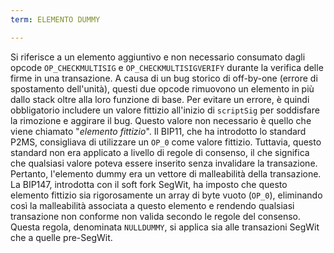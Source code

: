 ```yaml
---
term: ELEMENTO DUMMY

---
```

Si riferisce a un elemento aggiuntivo e non necessario consumato dagli opcode `OP_CHECKMULTISIG` e `OP_CHECKMULTISIGVERIFY` durante la verifica delle firme in una transazione. A causa di un bug storico di off-by-one (errore di spostamento dell'unità), questi due opcode rimuovono un elemento in più dallo stack oltre alla loro funzione di base. Per evitare un errore, è quindi obbligatorio includere un valore fittizio all'inizio di `scriptSig` per soddisfare la rimozione e aggirare il bug. Questo valore non necessario è quello che viene chiamato "*elemento fittizio*". Il BIP11, che ha introdotto lo standard P2MS, consigliava di utilizzare un `OP_0` come valore fittizio. Tuttavia, questo standard non era applicato a livello di regole di consenso, il che significa che qualsiasi valore poteva essere inserito senza invalidare la transazione. Pertanto, l'elemento dummy era un vettore di malleabilità della transazione. La BIP147, introdotta con il soft fork SegWit, ha imposto che questo elemento fittizio sia rigorosamente un array di byte vuoto (`OP_0`), eliminando così la malleabilità associata a questo elemento e rendendo qualsiasi transazione non conforme non valida secondo le regole del consenso. Questa regola, denominata `NULLDUMMY`, si applica sia alle transazioni SegWit che a quelle pre-SegWit.